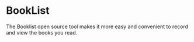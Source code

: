 # BookList
The Booklist open source tool makes it more easy and convenient to record and view the books you read.
